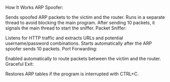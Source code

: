 How It Works
ARP Spoofer:

Sends spoofed ARP packets to the victim and the router.
Runs in a separate thread to avoid blocking the main program.
After sending 10 packets, it signals the main thread to start the sniffer.
Packet Sniffer:

Listens for HTTP traffic and extracts URLs and potential username/password combinations.
Starts automatically after the ARP spoofer sends 10 packets.
Port Forwarding:

Enabled automatically to route packets between the victim and the router.
Graceful Exit:

Restores ARP tables if the program is interrupted with CTRL+C.
